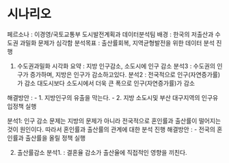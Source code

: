 # 시나리오
페르소나 : 이경영/국토교통부 도시발전계획과 데이터분석팀
배경 : 한국의 저출산과 수도권 과밀화 문제가 심각함
분석목표 : 출산률회복, 지역균형발전을 위한 데이터 분석 진행



1. 수도권과밀화
시각화 요약  : 지방 인구감소, 소도시에 인구 감소 
분석3 : 수도권의 인구가 증가하며, 지방은 인구가 감소하고있다.
분석2 : 전국적으로 인구(자연증가률)가 감소
        대도시보다 소도시에서 더욱 큰 폭으로 인구(자연증가률)가 감소

해결방안 : 
    - 1. 지방인구의 유출을 막는다.
    - 2. 지방 소도시및 부산 대구지역의 인구유입정책 실행

분석1: 인구 감소 문제는 지방의 문제가 아니라 전국적으로 혼인률과 출산률이 떨어지는것이 원인이다.
       따라서 혼인률과 출산률의 관계에 대한 분석 진행
해결방안 :
    - 전국의 혼인률과 출산률을 올릴 정책 실행       

2. 출산률감소
분석1. : 결혼율 감소가 출산율에 직접적인 영향을 끼친다.



